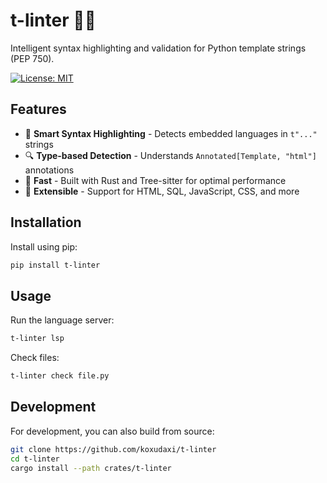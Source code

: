 # t-linter 🐍✨

Intelligent syntax highlighting and validation for Python template strings (PEP 750).

[![License: MIT](https://img.shields.io/badge/License-MIT-blue.svg)](https://opensource.org/licenses/MIT)

## Features

- 🎨 **Smart Syntax Highlighting** - Detects embedded languages in `t"..."` strings
- 🔍 **Type-based Detection** - Understands `Annotated[Template, "html"]` annotations
- 🚀 **Fast** - Built with Rust and Tree-sitter for optimal performance
- 🔧 **Extensible** - Support for HTML, SQL, JavaScript, CSS, and more

## Installation

Install using pip:

```bash
pip install t-linter
```

## Usage

Run the language server:

```bash
t-linter lsp
```

Check files:

```bash
t-linter check file.py
```

## Development

For development, you can also build from source:

```bash
git clone https://github.com/koxudaxi/t-linter
cd t-linter
cargo install --path crates/t-linter
```

